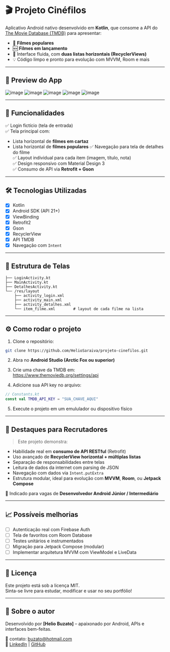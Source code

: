 # 🎬 Projeto Cinéfilos

Aplicativo Android nativo desenvolvido em **Kotlin**, que consome a API do [The Movie Database (TMDB)](https://www.themoviedb.org/documentation/api) para apresentar:

- 🎥 **Filmes populares**
- 🆕 **Filmes em lançamento**
- 📱 Interface fluida, com **duas listas horizontais (RecyclerViews)**
- 💡 Código limpo e pronto para evolução com MVVM, Room e mais

---

## 📸 Preview do App


![image](https://github.com/user-attachments/assets/b6a1dd9d-4e08-4d01-99f1-f6e8b453d0d4)
![image](https://github.com/user-attachments/assets/73032e2d-e625-479f-8323-0d43ee5900d5)
![image](https://github.com/user-attachments/assets/2805753e-30d0-4f3e-a298-42b68e6fdeaa)
![image](https://github.com/user-attachments/assets/b187f962-5fc1-4fe6-8bda-e4768aef6e24)
![image](https://github.com/user-attachments/assets/7b7a9988-7360-4c09-9cb3-5e87fb485f35)





---

## 🚀 Funcionalidades

✅ Login fictício (tela de entrada)  
✅ Tela principal com:
- Lista horizontal de **filmes em cartaz**
- Lista horizontal de **filmes populares**
✅ Navegação para tela de detalhes do filme  
✅ Layout individual para cada item (imagem, título, nota)  
✅ Design responsivo com Material Design 3  
✅ Consumo de API via **Retrofit + Gson**

---

## 🛠️ Tecnologias Utilizadas

- [x] Kotlin  
- [x] Android SDK (API 21+)  
- [x] ViewBinding  
- [x] Retrofit2  
- [x] Gson  
- [x] RecyclerView  
- [x] API TMDB  
- [x] Navegação com `Intent`

---

## 🧩 Estrutura de Telas

```
├── LoginActivity.kt
├── MainActivity.kt
├── DetalhesActivity.kt
└── /res/layout
    ├── activity_login.xml
    ├── activity_main.xml
    ├── activity_detalhes.xml
    └── item_filme.xml        # layout de cada filme na lista
```

---

## ⚙️ Como rodar o projeto

1. Clone o repositório:
```bash
git clone https://github.com/HelioSaraiva/projeto-cinefilos.git
```

2. Abra no **Android Studio (Arctic Fox ou superior)**

3. Crie uma chave da TMDB em:  
   https://www.themoviedb.org/settings/api

4. Adicione sua API key no arquivo:
```kotlin
// Constants.kt
const val TMDB_API_KEY = "SUA_CHAVE_AQUI"
```

5. Execute o projeto em um emululador ou dispositivo físico

---

## 💼 Destaques para Recrutadores

> Este projeto demonstra:

- Habilidade real em **consumo de API RESTful** (Retrofit)
- Uso avançado de **RecyclerView horizontal + múltiplas listas**
- Separação de responsabilidades entre telas
- Leitura de dados da internet com parsing de JSON
- Navegação com dados via `Intent.putExtra`
- Estrutura modular, ideal para evolução com **MVVM**, **Room**, ou **Jetpack Compose**

🎯 Indicado para vagas de **Desenvolvedor Android Júnior / Intermediário**

---

## 📈 Possíveis melhorias

- [ ] Autenticação real com Firebase Auth  
- [ ] Tela de favoritos com Room Database  
- [ ] Testes unitários e instrumentados  
- [ ] Migração para Jetpack Compose (modular)  
- [ ] Implementar arquitetura MVVM com ViewModel e LiveData

---

## 📄 Licença

Este projeto está sob a licença MIT.  
Sinta-se livre para estudar, modificar e usar no seu portfólio!

---

## 🙋 Sobre o autor

Desenvolvido por **[Helio Buzato]** – apaixonado por Android, APIs e interfaces bem-feitas.

📧 contato: buzato@hotmail.com  
🔗 [LinkedIn](https://linkedin.com/in/heliosaraivabuzato/) | [GitHub](https://github.com/HelioSaraiva)

